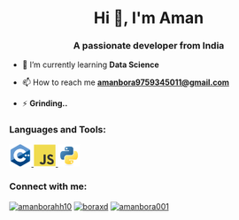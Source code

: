 <h1 align="center">Hi 👋, I'm Aman</h1>
<h3 align="center">A passionate developer from India</h3>

- 🌱 I’m currently learning **Data Science**

- 📫 How to reach me **amanbora9759345011@gmail.com**

- ⚡ **Grinding..**



<h3 align="left">Languages and Tools:</h3>
<p align="left"> <a href="https://www.w3schools.com/cpp/" target="_blank" rel="noreferrer"> <img src="https://raw.githubusercontent.com/devicons/devicon/master/icons/cplusplus/cplusplus-original.svg" alt="cplusplus" width="40" height="40"/> </a> <a href="https://developer.mozilla.org/en-US/docs/Web/JavaScript" target="_blank" rel="noreferrer"> <img src="https://raw.githubusercontent.com/devicons/devicon/master/icons/javascript/javascript-original.svg" alt="javascript" width="40" height="40"/> </a> <a href="https://www.python.org" target="_blank" rel="noreferrer"> <img src="https://raw.githubusercontent.com/devicons/devicon/master/icons/python/python-original.svg" alt="python" width="40" height="40"/> </a> </p>
<h3 align="left">Connect with me:</h3>
<p align="left">
  
<a href="https://instagram.com/amanborahh10" target="blank"><img align="center" src="https://raw.githubusercontent.com/rahuldkjain/github-profile-readme-generator/master/src/images/icons/Social/instagram.svg" alt="amanborahh10" height="30" width="40" /></a>
<a href="https://codeforces.com/profile/boraxd" target="blank"><img align="center" src="https://raw.githubusercontent.com/rahuldkjain/github-profile-readme-generator/master/src/images/icons/Social/codeforces.svg" alt="boraxd" height="30" width="40" /></a>
<a href="https://www.leetcode.com/amanbora001" target="blank"><img align="center" src="https://raw.githubusercontent.com/rahuldkjain/github-profile-readme-generator/master/src/images/icons/Social/leet-code.svg" alt="amanbora001" height="30" width="40" /></a>
</p>
